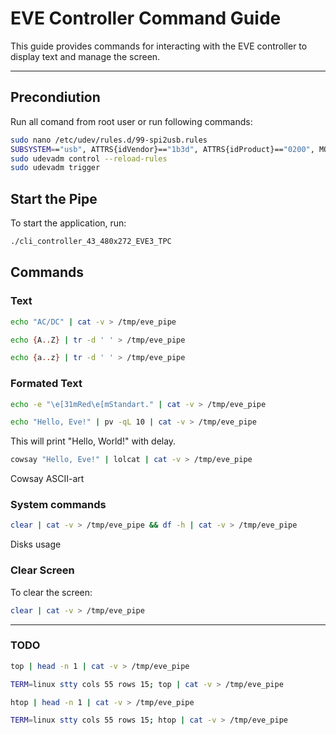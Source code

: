 # EVE Controller Command Guide

This guide provides commands for interacting with the EVE controller to display text and manage the screen.

---

## Precondiution

Run all comand from root user or run following commands:

```bash
sudo nano /etc/udev/rules.d/99-spi2usb.rules
SUBSYSTEM=="usb", ATTRS{idVendor}=="1b3d", ATTRS{idProduct}=="0200", MODE="0666"
sudo udevadm control --reload-rules
sudo udevadm trigger
```

## Start the Pipe

To start the application, run:

```bash
./cli_controller_43_480x272_EVE3_TPC
```

## Commands

### Text

```bash
echo "AC/DC" | cat -v > /tmp/eve_pipe
```

```bash
echo {A..Z} | tr -d ' ' > /tmp/eve_pipe
```

```bash
echo {a..z} | tr -d ' ' > /tmp/eve_pipe
```

### Formated Text

```bash
echo -e "\e[31mRed\e[mStandart." | cat -v > /tmp/eve_pipe
```

```bash
echo "Hello, Eve!" | pv -qL 10 | cat -v > /tmp/eve_pipe
```
This will print "Hello, World!" with delay.

```bash
cowsay "Hello, Eve!" | lolcat | cat -v > /tmp/eve_pipe
```
Cowsay ASCII-art

### System commands 

```bash
clear | cat -v > /tmp/eve_pipe && df -h | cat -v > /tmp/eve_pipe
```
Disks usage


### Clear Screen
To clear the screen:
```bash
clear | cat -v > /tmp/eve_pipe
```

---

### TODO 

```bash
top | head -n 1 | cat -v > /tmp/eve_pipe
```

```bash
TERM=linux stty cols 55 rows 15; top | cat -v > /tmp/eve_pipe
```

```bash
htop | head -n 1 | cat -v > /tmp/eve_pipe
```

```bash
TERM=linux stty cols 55 rows 15; htop | cat -v > /tmp/eve_pipe
```
